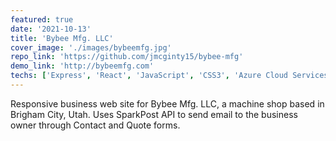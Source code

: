 ```yaml
---
featured: true
date: '2021-10-13'
title: 'Bybee Mfg. LLC'
cover_image: './images/bybeemfg.jpg'
repo_link: 'https://github.com/jmcginty15/bybee-mfg'
demo_link: 'http://bybeemfg.com'
techs: ['Express', 'React', 'JavaScript', 'CSS3', 'Azure Cloud Services', 'SparkPost Email API']
---
```


Responsive business web site for Bybee Mfg. LLC, a machine shop based in Brigham City, Utah. Uses SparkPost API to send email to the business owner through Contact and Quote forms.
